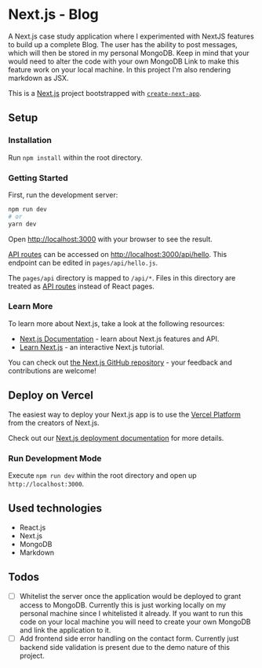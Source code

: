 

# Next.js - Blog
A Next.js case study application where I experimented with NextJS features to build up a complete Blog.
The user has the ability to post messages, which will then be stored in my personal MongoDB. Keep in mind that your would need to alter the code with your own MongoDB Link to make this feature work on your local machine. In this project I'm also rendering markdown as JSX.

This is a [Next.js](https://nextjs.org/) project bootstrapped with [`create-next-app`](https://github.com/vercel/next.js/tree/canary/packages/create-next-app).

## Setup
### Installation
Run `npm install` within the root directory.

### Getting Started

First, run the development server:

```bash
npm run dev
# or
yarn dev
```

Open [http://localhost:3000](http://localhost:3000) with your browser to see the result.

[API routes](https://nextjs.org/docs/api-routes/introduction) can be accessed on [http://localhost:3000/api/hello](http://localhost:3000/api/hello). This endpoint can be edited in `pages/api/hello.js`.

The `pages/api` directory is mapped to `/api/*`. Files in this directory are treated as [API routes](https://nextjs.org/docs/api-routes/introduction) instead of React pages.

### Learn More

To learn more about Next.js, take a look at the following resources:

- [Next.js Documentation](https://nextjs.org/docs) - learn about Next.js features and API.
- [Learn Next.js](https://nextjs.org/learn) - an interactive Next.js tutorial.

You can check out [the Next.js GitHub repository](https://github.com/vercel/next.js/) - your feedback and contributions are welcome!

## Deploy on Vercel

The easiest way to deploy your Next.js app is to use the [Vercel Platform](https://vercel.com/new?utm_medium=default-template&filter=next.js&utm_source=create-next-app&utm_campaign=create-next-app-readme) from the creators of Next.js.

Check out our [Next.js deployment documentation](https://nextjs.org/docs/deployment) for more details.

### Run Development Mode
Execute `npm run dev` within the root directory and open up `http://localhost:3000`.

## Used technologies
- React.js
- Next.js
- MongoDB
- Markdown

## Todos
- [ ] Whitelist the server once the application would be deployed to grant access to MongoDB. Currently this is just working locally on my personal machine since I whitelisted it already. If you want to run this code on your local machine you will need to create your own MongoDB and link the application to it.
- [ ] Add frontend side error handling on the contact form. Currently just backend side validation is present due to the demo nature of this project.
